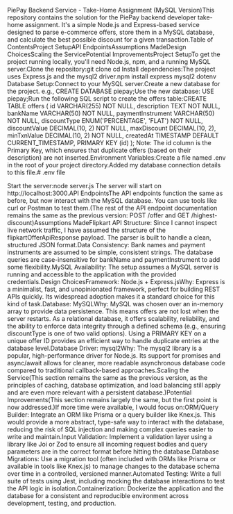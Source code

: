 PiePay Backend Service - Take-Home Assignment (MySQL Version)This repository contains the solution for the PiePay backend developer take-home assignment. It's a simple Node.js and Express-based service designed to parse e-commerce offers, store them in a MySQL database, and calculate the best possible discount for a given transaction.Table of ContentsProject SetupAPI EndpointsAssumptions MadeDesign ChoicesScaling the ServicePotential ImprovementsProject SetupTo get the project running locally, you'll need Node.js, npm, and a running MySQL server.Clone the repository:git clone <your-git-repo-url>
cd <repository-name>
Install dependencies:The project uses Express.js and the mysql2 driver.npm install express mysql2 dotenv
Database Setup:Connect to your MySQL server.Create a new database for the project. e.g., CREATE DATABASE piepay;Use the new database: USE piepay;Run the following SQL script to create the offers table:CREATE TABLE offers (
    id VARCHAR(255) NOT NULL,
    description TEXT NOT NULL,
    bankName VARCHAR(50) NOT NULL,
    paymentInstrument VARCHAR(50) NOT NULL,
    discountType ENUM('PERCENTAGE', 'FLAT') NOT NULL,
    discountValue DECIMAL(10, 2) NOT NULL,
    maxDiscount DECIMAL(10, 2),
    minTxnValue DECIMAL(10, 2) NOT NULL,
    createdAt TIMESTAMP DEFAULT CURRENT_TIMESTAMP,
    PRIMARY KEY (id)
);
Note: The id column is the Primary Key, which ensures that duplicate offers (based on their description) are not inserted.Environment Variables:Create a file named .env in the root of your project directory.Added my database connection details to this file.# .env file

Start the server:node server.js
The server will start on http://localhost:3000.API EndpointsThe API endpoints function the same as before, but now interact with the MySQL database. You can use tools like curl or Postman to test them.(The rest of the API endpoint documentation remains the same as the previous version: POST /offer and GET /highest-discount)Assumptions MadeFlipkart API Structure: Since I cannot inspect live network traffic, I have assumed the structure of the flipkartOfferApiResponse payload. The parser is built to handle a clean, structured JSON format.Data Consistency: Bank names and payment instruments are assumed to be simple, consistent strings. The database queries are case-insensitive for bankName and paymentInstrument to add some flexibility.MySQL Availability: The setup assumes a MySQL server is running and accessible to the application with the provided credentials.Design ChoicesFramework: Node.js + Express.jsWhy: Express is a minimalist, fast, and unopinionated framework, perfect for building REST APIs quickly. Its widespread adoption makes it a standard choice for this kind of task.Database: MySQLWhy: MySQL was chosen over an in-memory array to provide data persistence. This means offers are not lost when the server restarts. As a relational database, it offers scalability, reliability, and the ability to enforce data integrity through a defined schema (e.g., ensuring discountType is one of two valid options). Using a PRIMARY KEY on a unique offer ID provides an efficient way to handle duplicate entries at the database level.Database Driver: mysql2Why: The mysql2 library is a popular, high-performance driver for Node.js. Its support for promises and async/await allows for cleaner, more readable asynchronous database code compared to traditional callback-based approaches.Scaling the Service(This section remains the same as the previous version, as the principles of caching, database optimization, and load balancing still apply and are even more relevant with a persistent database.)Potential Improvements(This section remains largely the same, but the first point is now addressed.)If more time were available, I would focus on:ORM/Query Builder: Integrate an ORM like Prisma or a query builder like Knex.js. This would provide a more abstract, type-safe way to interact with the database, reducing the risk of SQL injection and making complex queries easier to write and maintain.Input Validation: Implement a validation layer using a library like Joi or Zod to ensure all incoming request bodies and query parameters are in the correct format before hitting the database.Database Migrations: Use a migration tool (often included with ORMs like Prisma or available in tools like Knex.js) to manage changes to the database schema over time in a controlled, versioned manner.Automated Testing: Write a full suite of tests using Jest, including mocking the database interactions to test the API logic in isolation.Containerization: Dockerize the application and the database for a consistent and reproducible environment across development, testing, and production.
